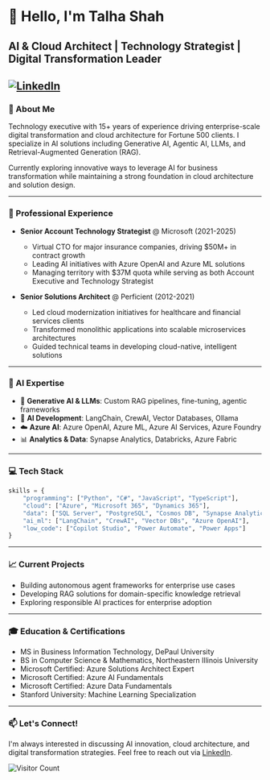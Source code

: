 # 👋 Hello, I'm Talha Shah

## AI & Cloud Architect | Technology Strategist | Digital Transformation Leader

## [![LinkedIn](https://img.shields.io/badge/LinkedIn-0077B5?style=for-the-badge&logo=linkedin&logoColor=white)](https://linkedin.com/in/talhashah)

### 🚀 About Me

Technology executive with 15+ years of experience driving enterprise-scale digital transformation and cloud architecture for Fortune 500 clients. I specialize in AI solutions including Generative AI, Agentic AI, LLMs, and Retrieval-Augmented Generation (RAG).

Currently exploring innovative ways to leverage AI for business transformation while maintaining a strong foundation in cloud architecture and solution design.

---

### 💼 Professional Experience

- **Senior Account Technology Strategist** @ Microsoft (2021-2025)

  - Virtual CTO for major insurance companies, driving $50M+ in contract growth
  - Leading AI initiatives with Azure OpenAI and Azure ML solutions
  - Managing territory with $37M quota while serving as both Account Executive and Technology Strategist

- **Senior Solutions Architect** @ Perficient (2012-2021)
  - Led cloud modernization initiatives for healthcare and financial services clients
  - Transformed monolithic applications into scalable microservices architectures
  - Guided technical teams in developing cloud-native, intelligent solutions

---

### 🧠 AI Expertise

- 🤖 **Generative AI & LLMs**: Custom RAG pipelines, fine-tuning, agentic frameworks
- 🔧 **AI Development**: LangChain, CrewAI, Vector Databases, Ollama
- ☁️ **Azure AI**: Azure OpenAI, Azure ML, Azure AI Services, Azure Foundry
- 📊 **Analytics & Data**: Synapse Analytics, Databricks, Azure Fabric

---

### 💻 Tech Stack

```python
skills = {
    "programming": ["Python", "C#", "JavaScript", "TypeScript"],
    "cloud": ["Azure", "Microsoft 365", "Dynamics 365"],
    "data": ["SQL Server", "PostgreSQL", "Cosmos DB", "Synapse Analytics"],
    "ai_ml": ["LangChain", "CrewAI", "Vector DBs", "Azure OpenAI"],
    "low_code": ["Copilot Studio", "Power Automate", "Power Apps"]
}
```

---

### 📈 Current Projects

- Building autonomous agent frameworks for enterprise use cases
- Developing RAG solutions for domain-specific knowledge retrieval
- Exploring responsible AI practices for enterprise adoption

---

### 🎓 Education & Certifications

- MS in Business Information Technology, DePaul University
- BS in Computer Science & Mathematics, Northeastern Illinois University
- Microsoft Certified: Azure Solutions Architect Expert
- Microsoft Certified: Azure AI Fundamentals
- Microsoft Certified: Azure Data Fundamentals
- Stanford University: Machine Learning Specialization

---

### 📫 Let's Connect!

I'm always interested in discussing AI innovation, cloud architecture, and digital transformation strategies. Feel free to reach out via [LinkedIn](https://linkedin.com/in/talhashah).

![Visitor Count](https://visitor-badge.laobi.icu/badge?page_id=talhashah.talhashah)
